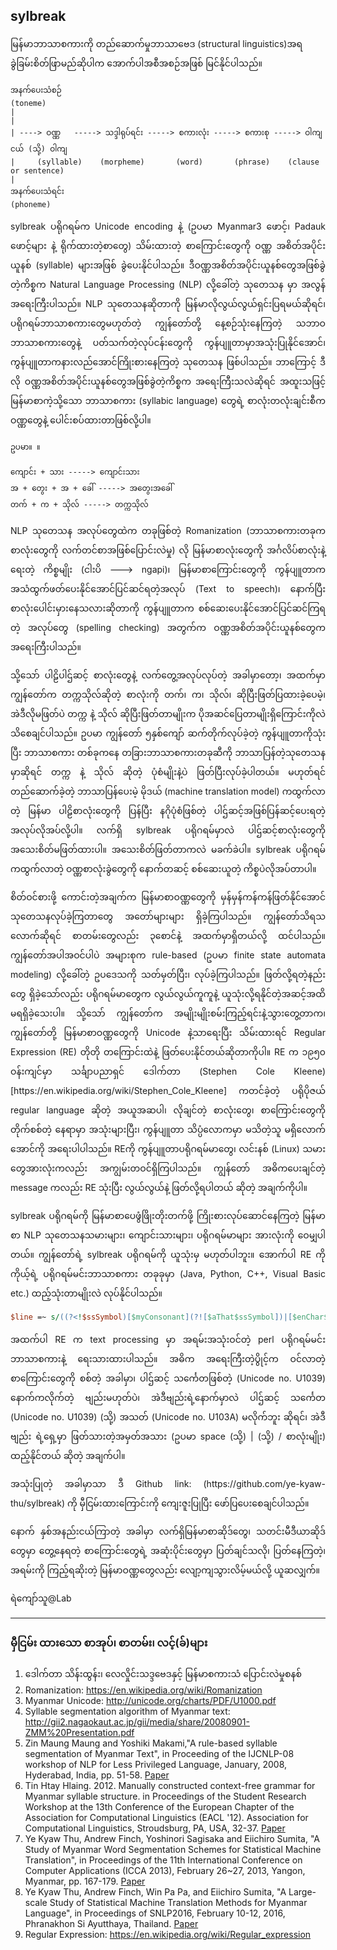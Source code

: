 ## sylbreak

မြန်မာဘာသာစကားကို တည်ဆောက်မှုဘာသာဗေဒ (structural linguistics)အရ ခွဲခြမ်းစိတ်ဖြာမည်ဆိုပါက အောက်ပါအစီအစဉ်အဖြစ် မြင်နိုင်ပါသည်။ 

```text
အနက်ပေးသံစဉ်
(toneme)
|
|
| ----> ဝဏ္ဏ   -----> သဒ္ဒါရုပ်ရင်း -----> စကားလုံး -----> စကားစု -----> ဝါကျငယ် (သို့) ဝါကျ
|     (syllable)    (morpheme)       (word)       (phrase)    (clause or sentence)
|
အနက်ပေးသံရင်း
(phoneme)
```
<p align="justify">
sylbreak ပရိုဂရမ်က Unicode encoding နဲ့ (ဥပမာ Myanmar3 ဖောင့်၊ Padauk ဖောင့်များ နဲ့ ရိုက်ထားတဲ့စာတွေ) သိမ်းထားတဲ့ စာကြောင်းတွေကို ဝဏ္ဏ အစိတ်အပိုင်းယူနစ် (syllable) များအဖြစ် ခွဲပေးနိုင်ပါသည်။ ဒီဝဏ္ဏအစိတ်အပိုင်းယူနစ်တွေအဖြစ်ခွဲတဲ့ကိစ္စက Natural Language Processing (NLP) လို့ခေါ်တဲ့ သုတေသန မှာ အလွန်အရေးကြီးပါသည်။ NLP သုတေသနဆိုတာကို မြန်မာလိုလွယ်လွယ်ရှင်းပြရမယ်ဆိုရင်၊ ပရိုဂရမ်ဘာသာစကားတွေမဟုတ်တဲ့ ကျွန်တော်တို့ နေ့စဉ်သုံးနေကြတဲ့ သဘာဝဘာသာစကားတွေနဲ့ ပတ်သက်တဲ့လုပ်ငန်းတွေကို ကွန်ပျူတာမှာအသုံးပြုနိုင်အောင်၊ ကွန်ပျူတာကနားလည်အောင်ကြိုးစားနေကြတဲ့ သုတေသန ဖြစ်ပါသည်။ ဘာကြောင့် ဒီလို ဝဏ္ဏအစိတ်အပိုင်းယူနစ်တွေအဖြစ်ခွဲတဲ့ကိစ္စက အရေးကြီးသလဲဆိုရင် အထူးသဖြင့် မြန်မာစာကဲ့သို့သော ဘာသာစကား (syllabic language) တွေရဲ့ စာလုံးတလုံးချင်းစီက ဝဏ္ဏတွေနဲ့ ပေါင်းစပ်ထားတာဖြစ်လို့ပါ။
</p>

```text
ဥပမာ။ ။

ကျောင်း + သား -----> ကျောင်းသား
အ + တွေး + အ + ခေါ် -----> အတွေးအခေါ်
တက် + က + သိုလ် -----> တက္ကသိုလ်
```
<p align="justify">
NLP သုတေသန အလုပ်တွေထဲက တခုဖြစ်တဲ့ Romanization (ဘာသာစကားတခုက စာလုံးတွေကို လက်တင်စာအဖြစ်ပြောင်းလဲမှု) လို မြန်မာစာလုံးတွေကို အင်္ဂ﻿လိပ်စာလုံးနဲ့ ရေးတဲ့ ကိစ္စမျိုး (ငါးပိ ---> ngapi)၊ မြန်မာစာကြောင်းတွေကို ကွန်ပျူတာက အသံထွက်ဖတ်ပေးနိုင်အောင်ပြင်ဆင်ရတဲ့အလုပ် (Text to speech)၊ နောက်ပြီး စာလုံးပေါင်းမှားနေသလားဆိုတာကို ကွန်ပျူတာက စစ်ဆေးပေးနိုင်အောင်ပြင်ဆင်ကြရတဲ့ အလုပ်တွေ (spelling checking) အတွက်က ဝဏ္ဏအစိတ်အပိုင်းယူနစ်တွေက အရေးကြီးပါသည်။ 
</p>

<p align="justify">
သို့သော် ပါဠိပါဌ်ဆင့် စာလုံးတွေနဲ့ လက်တွေ့အလုပ်လုပ်တဲ့ အခါမှာတော့၊ အထက်မှာ ကျွန်တော်က တက္ကသိုလ်ဆိုတဲ့ စာလုံးကို တက်၊ က၊ သိုလ်၊ ဆိုပြီးဖြတ်ပြထားခဲ့ပေမဲ့၊  အဲဒီလိုမဖြတ်ပဲ တက္က နဲ့ သိုလ် ဆိုပြီးဖြတ်တာမျိုးက ပိုအဆင်ပြေတာမျိုးရှိကြောင်းကိုလဲ သိစေချင်ပါသည်။
ဥပမာ ကျွန်တော် ၅နှစ်ကျော် ဆက်တိုက်လုပ်ခဲ့တဲ့ ကွန်ပျူတာကိုသုံးပြီး ဘာသာစကား တစ်ခုကနေ တခြားဘာသာစကားတခုဆီကို ဘာသာပြန်တဲ့သုတေသနမှာဆိုရင် တက္က နဲ့ သိုလ် ဆိုတဲ့ ပုံစံမျိုးနဲ့ပဲ ဖြတ်ပြီးလုပ်ခဲ့ပါတယ်။ မဟုတ်ရင် တည်ဆောက်ခဲ့တဲ့ ဘာသာပြန်ပေးမဲ့ မိုဒယ် (machine translation model) ကထွက်လာတဲ့ မြန်မာ ပါဠိစာလုံးတွေကို ပြန်ပြီး နဂိုပုံစံဖြစ်တဲ့  ပါဌ်ဆင့်အဖြစ်ပြန်ဆင့်ပေးရတဲ့ အလုပ်လိုအပ်လို့ပါ။ လက်ရှိ sylbreak ပရိုဂရမ်မှာလဲ ပါဌ်ဆင့်စာလုံးတွေကို အသေးစိတ်မဖြတ်ထားပါ။
အသေးစိတ်ဖြတ်တာကလဲ မခက်ခဲပါ။ sylbreak ပရိုဂရမ်ကထွက်လာတဲ့ ဝဏ္ဏစာလုံးခွဲတွေကို နောက်တဆင့် စစ်ဆေးယူတဲ့ ကိစ္စပဲလိုအပ်တာပါ။ 
</p>

<p align="justify">
စိတ်ဝင်စားဖို့ ကောင်းတဲ့အချက်က မြန်မာစာဝဏ္ဏတွေကို မှန်မှန်ကန်ကန်ဖြတ်နိုင်အောင် သုတေသနလုပ်ခဲ့ကြတာတွေ အတော်များများ ရှိခဲ့ကြပါသည်။ ကျွန်တော်သိရသလောက်ဆိုရင် စာတမ်းတွေလည်း ၃စောင်နဲ့ အထက်မှာရှိတယ်လို့ ထင်ပါသည်။ ကျွန်တော်အပါအဝင်ပါပဲ အများစုက rule-based (ဥပမာ finite state automata modeling) လို့ခေါ်တဲ့ ဥပဒေသကို သတ်မှတ်ပြီး၊ လုပ်ခဲ့ကြပါသည်။  ဖြတ်လို့ရတဲ့နည်းတွေ ရှိခဲ့သော်လည်း  ပရိုဂရမ်မာတွေက လွယ်လွယ်ကူကူနဲ့ ယူသုံးလို့ရနိုင်တဲ့အဆင့်အထိ မရရှိခဲ့သေးပါ။  သို့သော် ကျွန်တော်က အမျိုးမျိုးစမ်းကြည့်ရင်းနဲ့သွားတွေ့တာက၊ ကျွန်တော်တို့ မြန်မာစာဝဏ္ဏတွေကို Unicode နဲ့သာရေးပြီး သိမ်းထားရင် Regular Expression (RE) တိုတို တကြောင်းထဲနဲ့ ဖြတ်ပေးနိုင်တယ်ဆိုတာကိုပါ။ RE က ၁၉၅၀ ဝန်းကျင်မှာ သင်္ချာပညာရှင် ဒေါက်တာ (Stephen Cole Kleene)[https://en.wikipedia.org/wiki/Stephen_Cole_Kleene] ကတင်ခဲ့တဲ့ ပရိုပိုဇယ် regular language ဆိုတဲ့ အယူအဆပါ၊ လိုချင်တဲ့ စာလုံးတွေ၊ စာကြောင်းတွေကို တိုက်စစ်တဲ့ နေရာမှာ အသုံးများပြီး၊ ကွန်ပျူတာ သိပ္ပံလောကမှာ မသိတဲ့သူ မရှိလောက်အောင်ကို အရေးပါပါသည်။ REကို ကွန်ပျူတာပရိုဂရမ်မာတွေ၊ လင်းနစ် (Linux) သမားတွေအားလုံးကလည်း အကျွမ်းတဝင်ရှိကြပါသည်။ ကျွန်တော် အဓိကပေးချင်တဲ့ message ကလည်း RE သုံးပြီး လွယ်လွယ်နဲ့ ဖြတ်လို့ရပါတယ် ဆိုတဲ့ အချက်ကိုပါ။ 
</p>

<p align="justify">
sylbreak ပရိုဂရမ်ကို မြန်မာစာပေဖွံဖြိုးတိုးတက်ဖို့ ကြိုးစားလုပ်ဆောင်နေကြတဲ့ မြန်မာစာ NLP သုတေသနသမားများ၊ ကျောင်းသားများ၊ ပရိုဂရမ်မာများ အားလုံးကို ဝေမျှပါတယ်။ ကျွန်တော်ရဲ့ sylbreak ပရိုဂရမ်ကို ယူသုံးမှ မဟုတ်ပါဘူး။ အောက်ပါ RE ကို ကိုယ့်ရဲ့ ပရိုဂရမ်မင်းဘာသာစကား တခုခုမှာ (Java, Python, C++, Visual Basic etc.) ထည့်သုံးတာမျိုးလဲ လုပ်နိုင်ပါသည်။
</p>

```perl
$line =~ s/((?<!$ssSymbol)[$myConsonant](?![$aThat$ssSymbol])|[$enChar$otherChar])/$sep$1/g;
```
<p align="justify">
အထက်ပါ RE က text processing မှာ အရမ်းအသုံးဝင်တဲ့ perl ပရိုဂရမ်မင်း ဘာသာစကားနဲ့ ရေးသားထားပါသည်။ 
အဓိက အရေးကြီးတဲ့ပွိုင့်က ဝင်လာတဲ့ စာကြောင်းတွေကို စစ်တဲ့ အခါမှာ၊ ပါဌ်ဆင့် သင်္ကေတဖြစ်တဲ့ (Unicode no. U1039) နောက်ကလိုက်တဲ့ ဗျည်းမဟုတ်ပဲ၊ အဲဒီဗျည်းရဲ့နောက်မှာလဲ ပါဌ်ဆင့် သင်္ကေတ (Unicode no. U1039) (သို့) အသတ် (Unicode no. U103A) မလိုက်ဘူး ဆိုရင်၊ အဲဒီဗျည်း ရဲ့ရှေ့မှာ ဖြတ်သားတဲ့အမှတ်အသား (ဥပမာ space (သို့) | (သို့) / စာလုံးမျိုး) ထည့်နိုင်တယ် ဆိုတဲ့ အချက်ပါ။
</p>

<p align="justify">
အသုံးပြုတဲ့ အခါမှာသာ ဒီ Github link: (https://github.com/ye-kyaw-thu/sylbreak) ကို မှီငြမ်းထားကြောင်းကို ကျေးဇူးပြုပြီး ဖော်ပြပေးစေချင်ပါသည်။ 
</p>

<p align="justify"> 
နောက် နှစ်အနည်းငယ်ကြာတဲ့ အခါမှာ လက်ရှိမြန်မာစာဆိုဒ်တွေ၊ သတင်းမီဒီယာဆိုဒ်တွေမှာ တွေ့နေရတဲ့ စာကြောင်းတွေရဲ့ အဆုံးပိုင်းတွေမှာ ပြတ်ချင်သလို၊ ပြတ်နေကြတဲ့၊ အရမ်းကို ကြည့်ရဆိုးတဲ့ မြန်မာဝဏ္ဏတွေလည်း လျော့ကျသွားလိမ့်မယ်လို့ ယူဆလျှက်။  
</p>


ရဲကျော်သူ@Lab

---


### မှီငြမ်း ထားသော စာအုပ်၊ စာတမ်း၊ လင့်(ခ်)များ

1. ဒေါက်တာ သိန်းထွန်း၊ လေလှိုင်းသဒ္ဒဗေဒနှင့် မြန်မာစကားသံ ပြောင်းလဲမှုစနစ်
2. Romanization: https://en.wikipedia.org/wiki/Romanization
3. Myanmar Unicode: http://unicode.org/charts/PDF/U1000.pdf
4. Syllable segmentation algorithm of Myanmar text: http://gii2.nagaokaut.ac.jp/gii/media/share/20080901-ZMM%20Presentation.pdf
5. Zin Maung Maung and Yoshiki Makami,"A rule-based syllable segmentation of Myanmar Text", in Proceeding of the IJCNLP-08 workshop of NLP for Less Privileged Language, January, 2008, Hyderabad, India, pp. 51-58. [Paper](https://github.com/ye-kyaw-thu/sylbreak/blob/master/reference/I08-3010.pdf)
6. Tin Htay Hlaing. 2012. Manually constructed context-free grammar for Myanmar syllable structure. in Proceedings of the Student Research Workshop at the 13th Conference of the European Chapter of the Association for Computational Linguistics (EACL '12). Association for Computational Linguistics, Stroudsburg, PA, USA, 32-37. [Paper](https://github.com/ye-kyaw-thu/sylbreak/blob/master/reference/E12-3004.pdf)
7. Ye Kyaw Thu, Andrew Finch, Yoshinori Sagisaka and Eiichiro Sumita, "A Study of Myanmar Word Segmentation Schemes for Statistical Machine Translation", in Proceedings of the 11th International Conference on Computer Applications (ICCA 2013), February 26~27, 2013, Yangon, Myanmar, pp. 167-179. [Paper](https://github.com/ye-kyaw-thu/sylbreak/blob/master/reference/my2Others-CameraReady.pdf)
8. Ye Kyaw Thu, Andrew Finch, Win Pa Pa, and Eiichiro Sumita, "A Large-scale Study of Statistical Machine Translation Methods for Myanmar Language", in Proceedings of SNLP2016, February 10-12, 2016, Phranakhon Si Ayutthaya, Thailand. [Paper](https://github.com/ye-kyaw-thu/sylbreak/blob/master/reference/SNLP-3-A%20Large-scale%20Study%20of%20Statistical%20Machine%20Translation%20Methods%20for%20Myanmar%20Language.pdf)
8. Regular Expression: https://en.wikipedia.org/wiki/Regular_expression

